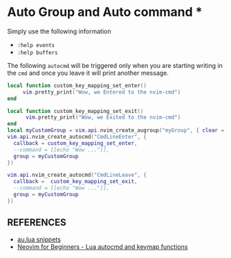 # Auto Group and Auto command *

Simply use the following information

- `:help events`
- `:help buffers`

The following `autocmd` will be triggered only when you are starting writing in
the `cmd` and once you leave it will print another message.

```lua
local function custom_key_mapping_set_enter()
     vim.pretty_print("Wow, we Entered to the nvim-cmd")
end

local function custom_key_mapping_set_exit()
      vim.pretty_print("Wow, we Exited to the nvim-cmd")
end
local myCustomGroup = vim.api.nvim_create_augroup("myGroup", { clear = true })
vim.api.nvim_create_autocmd("CmdLineEnter", {
  callback = custom_key_mapping_set_enter,
  --command = [[echo "Wow ..."]],
  group = myCustomGroup
})

vim.api.nvim_create_autocmd("CmdLineLeave", {
  callback =  custom_key_mapping_set_exit,
  --command = [[echo "Wow ..."]],
  group = myCustomGroup
})

```

## REFERENCES
- [au.lua snippets](https://gist.github.com/numToStr/1ab83dd2e919de9235f9f774ef8076da)
- [Neovim for Beginners - Lua autocmd and keymap functions](https://alpha2phi.medium.com/neovim-for-beginners-lua-autocmd-and-keymap-functions-3bdfe0bebe42)


